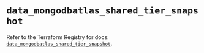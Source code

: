 # `data_mongodbatlas_shared_tier_snapshot`

Refer to the Terraform Registry for docs: [`data_mongodbatlas_shared_tier_snapshot`](https://registry.terraform.io/providers/mongodb/mongodbatlas/1.22.0/docs/data-sources/shared_tier_snapshot).
